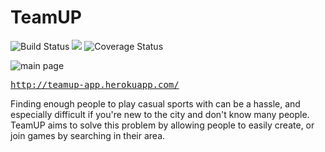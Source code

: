 # TeamUP

![Build Status](https://codeship.com/projects/353cf3e0-0809-0133-3467-025d73056a1f/status?branch=master)
<a href="https://codeclimate.com/github/bsterno/team-up"><img src="https://codeclimate.com/github/bsterno/team-up/badges/gpa.svg" /></a>
![Coverage Status](https://coveralls.io/repos/bsterno/team-up/badge.png)

![main page](http://i.imgur.com/A72swg8.jpg)


<tt>http://teamup-app.herokuapp.com/</tt>



Finding enough people to play casual sports with can be a hassle, and especially difficult if you're new to the city and don't know many people. TeamUP aims to solve this problem by allowing people to easily create, or join games by searching in their area.
